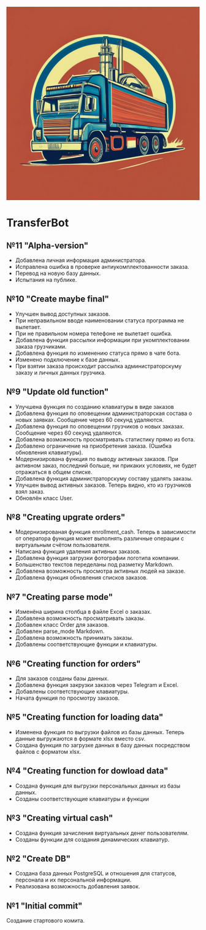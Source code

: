 ![Логотип компании](db/logo.jpg)
# TransferBot
## №11 "Alpha-version"
- Добавлена личная информация администратора.
- Исправлена ошибка в проверке антиукомплектованности заказа.
- Перевод на новую базу данных.
- Испытания на публике.
## №10 "Create maybe final"
- Улучшен вывод доступных заказов.
- При неправильном вводе наименовании статуса программа не вылетает.
- При не правильном номера телефоне не вылетает ошибка.
- Добавлена функция рассылки информации при укомплектовании заказа грузчиками.
- Добавлена функция по изменению статуса прямо в чате бота.
- Изменено подключение к базе данных.
- При взятии заказа происходит рассылка администраторскуму заказу и личных данных грузчика.
## №9 "Update old function"
- Улучшена функция по созданию клавиатуры в виде заказов
- Добавлена функция по оповещении администраторская состава о новых заявках. Сообщение через 60 секунд удаляются.
- Добавлена функция по оповещении грузчиков о новых заказах. Сообщение через 60 секунд удаляются.
- Добавлена возможность просматривать статистику прямо из бота.
- Добавлено ограничение на приобретения заказа. (Ошибка обновления клавиатуры).
- Модернизирована функция по выводу активных заказов. При активном заказ, последний больше, ни прикаких условиях, не будет отражаться в общем списке.
- Добавлена функция администраторскуму составу удалять заказы.
- Улучшен вывод активных заказов. Теперь видно, кто из грузчиков взял заказ.
- Обновлён класс User.
## №8 "Creating upgrate orders"
- Модернизированая функция enrollment_cash. Теперь в зависимости от оператора функция может выполнять различные операции с виртуальным счётом пользователя.
- Написана функция удаления активных заказов.
- Добавлена функция загрузки фотографии логотипа компании.
- Большенство текстов переделаны под разметку Markdown.
- Добавлена возможность просмотра активных людей на заказе.
- Добавлена функция обновления списков заказов.
## №7 "Creating parse mode"
- Изменёна ширина столбца в файле Excel о заказах.
- Добавлена возможность просматривать заказы.
- Добавлен класс Order для заказов.
- Добавлен parse_mode Markdown.
- Добавлена возможность принимать заказы.
- Добавлены соответствующие функции и клавиатуры.
## №6 "Creating function for orders"
- Для заказов созданы базы данных.
- Добавлена функция закрузки заказов через Telegram и Excel.
- Добавлены соответствующие клавиатуры.
- Начата функция по просмотру заказов.
## №5 "Creating function for loading data"
- Изменена функция по выгрузки файлов из базы данных. Теперь данные выгружаются в формате xlsx вместо csv. 
- Создана функция по загрузке данных в базу данных посредством файлов с форматом xlsx.
## №4 "Creating function for dowload data"
- Создана функция для выгрузки персональных данных из базы данных.
- Созданы соответствующие клавиатуры и функции
## №3 "Creating virtual cash"
- Создана функция зачисления виртуальных денег пользователям.
- Созданы функции для создания динамических клавиатур.
## №2 "Create DB"
- Создана база данных PostgreSQL и отношения для статусов, персонала и их персональной информации.
- Реализована возможность добавления заявок.
## №1 "Initial commit"
Создание стартового комита.